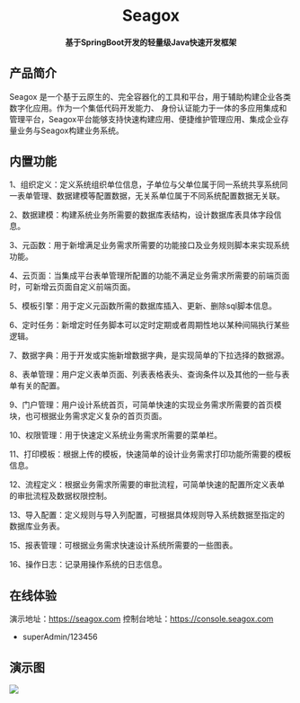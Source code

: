 <h1 align="center" style="font-weight: bold;">Seagox</h1>
<h4 align="center">基于SpringBoot开发的轻量级Java快速开发框架</h4>

## 产品简介

Seagox 是一个基于云原生的、完全容器化的工具和平台，用于辅助构建企业各类数字化应用。作为一个集低代码开发能力、 身份认证能力于一体的多应用集成和管理平台，Seagox平台能够支持快速构建应用、便捷维护管理应用、集成企业存量业务与Seagox构建业务系统。


## 内置功能

1、组织定义：定义系统组织单位信息，子单位与父单位属于同一系统共享系统同一表单管理、数据建模等配置数据，无关系单位属于不同系统配置数据无关联。

2、数据建模：构建系统业务所需要的数据库表结构，设计数据库表具体字段信息。

3、元函数：用于新增满足业务需求所需要的功能接口及业务规则脚本来实现系统功能。

4、云页面：当集成平台表单管理所配置的功能不满足业务需求所需要的前端页面时，可新增云页面自定义前端页面。

5、模板引擎：用于定义元函数所需的数据库插入、更新、删除sql脚本信息。

6、定时任务：新增定时任务脚本可以定时定期或者周期性地以某种间隔执行某些逻辑。

7、数据字典：用于开发或实施新增数据字典，是实现简单的下拉选择的数据源。

8、表单管理：用户定义表单页面、列表表格表头、查询条件以及其他的一些与表单有关的配置。

9、门户管理：用户设计系统首页，可简单快速的实现业务需求所需要的首页模块，也可根据业务需求定义复杂的首页页面。

10、权限管理：用于快速定义系统业务需求所需要的菜单栏。

11、打印模板：根据上传的模板，快速简单的设计业务需求打印功能所需要的模板信息。

12、流程定义：根据业务需求所需要的审批流程，可简单快速的配置所定义表单的审批流程及数据权限控制。

13、导入配置：定义规则与导入列配置，可根据具体规则导入系统数据至指定的数据库业务表。

15、报表管理：可根据业务需求快速设计系统所需要的一些图表。

16、操作日志：记录用操作系统的日志信息。


## 在线体验

演示地址：https://seagox.com
控制台地址：https://console.seagox.com
- superAdmin/123456

## 演示图
![](https://www.showdoc.com.cn/server/api/attachment/visitFile?sign=e340d3ab16b6eabae632532cffe316a1&file=file.png)
